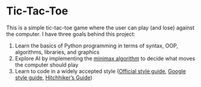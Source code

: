 # Tic-Tac-Toe
This is a simple tic-tac-toe game where the user can play (and lose) against the computer.  I have three goals behind this project:
1. Learn the basics of Python programming in terms of syntax, OOP, algorithms, libraries, and graphics
2. Explore AI by implementing the [minimax algorithm](https://en.wikipedia.org/wiki/Minimax) to decide what moves the computer should play
3. Learn to code in a widely accepted style ([Official style guide](https://peps.python.org/pep-0008/#whitespace-in-expressions-and-statements), [Google style guide](https://google.github.io/styleguide/pyguide.html), [Hitchhiker’s Guide](https://docs.python-guide.org/))
